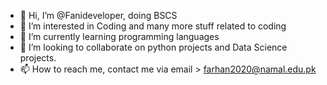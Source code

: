 - 👋 Hi, I’m @Fanideveloper, doing BSCS
- 👀 I’m interested in Coding and many more stuff related to coding
- 🌱 I’m currently learning programming languages
- 💞️ I’m looking to collaborate on python projects and Data Science projects.
- 📫 How to reach me, contact me via email > farhan2020@namal.edu.pk

<!---
Fanideveloper/Fanideveloper is a ✨ special ✨ repository because its `README.md` (this file) appears on your GitHub profile.
You can click the Preview link to take a look at your changes.
--->
